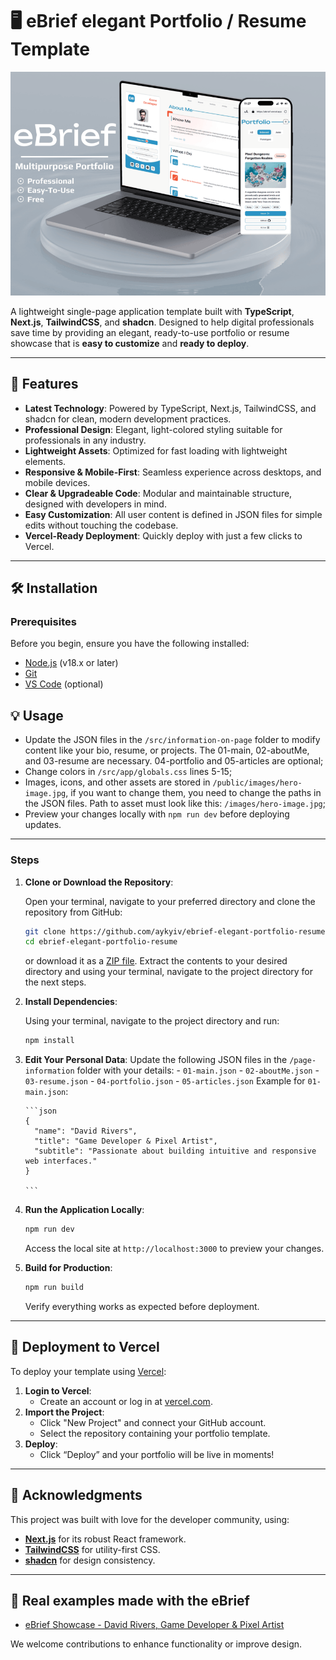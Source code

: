 # 🖥️ eBrief elegant Portfolio / Resume Template

![eBrief Portfolio Showcase](./public/eBrief-image.png "eBrief Showcase")

A lightweight single-page application template built with **TypeScript**, **Next.js**, **TailwindCSS**, and **shadcn**. Designed to help digital professionals save time by providing an elegant, ready-to-use portfolio or resume showcase that is **easy to customize** and **ready to deploy**.

---

## 🌟 **Features**

- **Latest Technology**: Powered by TypeScript, Next.js, TailwindCSS, and shadcn for clean, modern development practices.
- **Professional Design**: Elegant, light-colored styling suitable for professionals in any industry.
- **Lightweight Assets**: Optimized for fast loading with lightweight elements.
- **Responsive & Mobile-First**: Seamless experience across desktops, and mobile devices.
- **Clear & Upgradeable Code**: Modular and maintainable structure, designed with developers in mind.
- **Easy Customization**: All user content is defined in JSON files for simple edits without touching the codebase.
- **Vercel-Ready Deployment**: Quickly deploy with just a few clicks to Vercel.

---

## 🛠️ **Installation**

### **Prerequisites**

Before you begin, ensure you have the following installed:

- [Node.js](https://nodejs.org/) (v18.x or later)
- [Git](https://git-scm.com/)
- [VS Code](https://code.visualstudio.com/) (optional)

## 💡 **Usage**

- Update the JSON files in the `/src/information-on-page` folder to modify content like your bio, resume, or projects. The 01-main, 02-aboutMe, and 03-resume are necessary. 04-portfolio and 05-articles are optional;
- Change colors in `/src/app/globals.css` lines 5-15;
- Images, icons, and other assets are stored in `/public/images/hero-image.jpg`, if you want to change them, you need to change the paths in the JSON files. Path to asset must look like this: `/images/hero-image.jpg`;
- Preview your changes locally with `npm run dev` before deploying updates.

---

### **Steps**

1.  **Clone or Download the Repository**:

    Open your terminal, navigate to your preferred directory and clone the repository from GitHub:

    ```bash
    git clone https://github.com/aykyiv/ebrief-elegant-portfolio-resume.git
    cd ebrief-elegant-portfolio-resume

    ```

    or download it as a [ZIP file](https://github.com/aykyiv/ebrief-elegant-portfolio-resume/archive/refs/heads/main.zip).
    Extract the contents to your desired directory and using your terminal, navigate to the project directory for the next steps.

2.  **Install Dependencies**:

    Using your terminal, navigate to the project directory and run:

    ```bash
    npm install

    ```

3.  **Edit Your Personal Data**:
    Update the following JSON files in the `/page-information` folder with your details: - `01-main.json` - `02-aboutMe.json` - `03-resume.json` - `04-portfolio.json` - `05-articles.json`
    Example for `01-main.json`:

        ```json
        {
          "name": "David Rivers",
          "title": "Game Developer & Pixel Artist",
          "subtitle": "Passionate about building intuitive and responsive web interfaces."
        }

        ```

4.  **Run the Application Locally**:

    ```bash
    npm run dev

    ```

    Access the local site at `http://localhost:3000` to preview your changes.

5.  **Build for Production**:

    ```bash
    npm run build

    ```

    Verify everything works as expected before deployment.

---

## 🚀 **Deployment to Vercel**

To deploy your template using [Vercel](https://vercel.com/):

1. **Login to Vercel**:
   - Create an account or log in at [vercel.com](https://vercel.com/).
2. **Import the Project**:
   - Click "New Project" and connect your GitHub account.
   - Select the repository containing your portfolio template.
3. **Deploy**:
   - Click “Deploy” and your portfolio will be live in moments!

---

## 🙏 **Acknowledgments**

This project was built with love for the developer community, using:

- [**Next.js**](https://nextjs.org/) for its robust React framework.
- [**TailwindCSS**](https://tailwindcss.com/) for utility-first CSS.
- [**shadcn**](https://shadcn.dev/) for design consistency.

---
## 🤝 **Real examples made with the eBrief**

- [eBrief Showcase - David Rivers, Game Developer & Pixel Artist](https://ebrief.vercel.app/)

We welcome contributions to enhance functionality or improve design.
